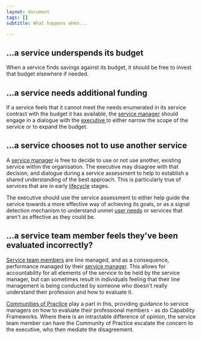 ```yaml
---
layout: document
tags: []
subtitle: What happens when...

---
```

## ...a service underspends its budget

When a service finds savings against its budget, it should be free to invest that budget elsewhere if needed.

## ...a service needs additional funding

If a service feels that it cannot meet the needs enumerated in its service contract with the budget it has available, the [service manager](/service-manager/) should engage in a dialogue with the [executive ](/executive/)to either narrow the scope of the service or to expand the budget.

## ...a service chooses not to use another service

A [service manager](/service-manager/) is free to decide to use or not use another, existing service within the organisation. The executive may disagree with that decision, and dialogue during a service assessment to help to establish a shared understanding of the best approach. This is particularly true of services that are in early [lifecycle](/lifecycle/) stages.

The executive should use the service assessment to either help guide the service towards a more effective way of achieving its goals, or as a signal detection mechanism to understand unmet [user needs](/user-needs/) or services that aren't as effective as they could be.

## ...a service team member feels they've been evaluated incorrectly?

[Service team members](/service-team-members/) are line managed, and as a consequence, performance managed by their [service manager](/service-manager/). This allows for accountability for all elements of the service to be held by the service manager, but can sometimes result in individuals feeling that their line management is being conducted by someone who doesn't really understand their profession and how to evaluate it.

[Communities of Practice](/community-of-practice/) play a part in this, providing guidance to service managers on how to evaluate their professional members - as do Capability Frameworks. Where there is an intractable difference of opinion, the service team member can have the Community of Practice escalate the concern to the executive, who then mediate the disagreement.